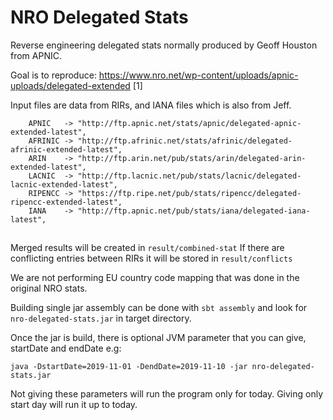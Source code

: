 NRO Delegated Stats
===================

Reverse engineering delegated stats normally produced by Geoff Houston from APNIC.

Goal is to reproduce: https://www.nro.net/wp-content/uploads/apnic-uploads/delegated-extended [1]

Input files are data from RIRs, and IANA files which is also from Jeff.

```
    APNIC   -> "http://ftp.apnic.net/stats/apnic/delegated-apnic-extended-latest",
    AFRINIC -> "http://ftp.afrinic.net/stats/afrinic/delegated-afrinic-extended-latest",
    ARIN    -> "http://ftp.arin.net/pub/stats/arin/delegated-arin-extended-latest",
    LACNIC  -> "http://ftp.lacnic.net/pub/stats/lacnic/delegated-lacnic-extended-latest",
    RIPENCC -> "https://ftp.ripe.net/pub/stats/ripencc/delegated-ripencc-extended-latest",
    IANA    -> "http://ftp.apnic.net/pub/stats/iana/delegated-iana-latest",
```

##

Merged results will be created in `result/combined-stat`
If there are conflicting entries between RIRs it will be stored in `result/conflicts`

We are not performing EU country code mapping that was done in the original NRO stats.
 
Building single jar assembly can be done with `sbt assembly` and look for `nro-delegated-stats.jar` in target directory.

Once the jar is build, there is optional JVM parameter that you can give, startDate and endDate e.g:

```
java -DstartDate=2019-11-01 -DendDate=2019-11-10 -jar nro-delegated-stats.jar

```

Not giving these parameters will run the program only for today. Giving only start day will run it up to today.

##


